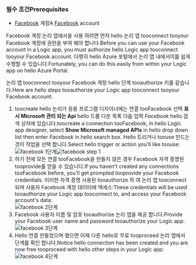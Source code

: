 ### <a name="prerequisites"></a><span data-ttu-id="157a2-101">필수 조건</span><span class="sxs-lookup"><span data-stu-id="157a2-101">Prerequisites</span></span>
* <span data-ttu-id="157a2-102">[Facebook](https://www.facebook.com/) 계정</span><span class="sxs-lookup"><span data-stu-id="157a2-102">A [Facebook](https://www.facebook.com/) account</span></span> 

<span data-ttu-id="157a2-103">Facebook 계정 논리 앱에서을 사용 하려면 먼저 hello 논리 앱 tooconnect tooyour Facebook 계정에 권한을 부여 해야 합니다.</span><span class="sxs-lookup"><span data-stu-id="157a2-103">Before you can use your Facebook account in a Logic app, you must authorize hello Logic app tooconnect tooyour Facebook account.</span></span> <span data-ttu-id="157a2-104">다행히 hello Azure 포털에서 논리 앱 내에서이를 쉽게 수행할 수 있습니다.</span><span class="sxs-lookup"><span data-stu-id="157a2-104">Fortunately, you can do this easily from within your Logic app on hello Azure Portal.</span></span> 

<span data-ttu-id="157a2-105">논리 앱 tooconnect tooyour Facebook 계정 hello 단계 tooauthorize 키를 같습니다.</span><span class="sxs-lookup"><span data-stu-id="157a2-105">Here are hello steps tooauthorize your Logic app tooconnect tooyour Facebook account:</span></span>

1. <span data-ttu-id="157a2-106">toocreate hello 논리가 응용 프로그램 디자이너에는 연결 tooFacebook 선택 **표시 Microsoft 관리 되는 Api** hello 드롭 다운 목록 다음 입력 *Facebook* hello 검색 상자에 있습니다.</span><span class="sxs-lookup"><span data-stu-id="157a2-106">toocreate a connection tooFacebook, in hello Logic app designer, select **Show Microsoft managed APIs** in hello drop down list then enter *Facebook* in hello search box.</span></span> <span data-ttu-id="157a2-107">Hello 트리거나 toouse 만드는 것이 작업을 선택 합니다.</span><span class="sxs-lookup"><span data-stu-id="157a2-107">Select hello trigger or action you'll like toouse:</span></span>  
   <span data-ttu-id="157a2-108">![facebook 1단계](./media/connectors-create-api-facebook/facebook-1.png)</span><span class="sxs-lookup"><span data-stu-id="157a2-108">![facebook step 1](./media/connectors-create-api-facebook/facebook-1.png)</span></span>
2. <span data-ttu-id="157a2-109">하기 전에 모든 연결 tooFacebook을 만들지 않은 경우 Facebook 자격 증명된 tooprovide를 얻을 수 있습니다.</span><span class="sxs-lookup"><span data-stu-id="157a2-109">If you haven't created any connections tooFacebook before, you'll get prompted tooprovide your Facebook credentials.</span></span> <span data-ttu-id="157a2-110">이러한 자격 증명 사용된 tooauthorize 하 여 논리 앱 tooconnect 되며 사용자 Facebook 계정 데이터에 액세스:</span><span class="sxs-lookup"><span data-stu-id="157a2-110">These credentials will be used tooauthorize your Logic app tooconnect to, and access your Facebook account's data:</span></span>  
   ![facebook 2단계](./media/connectors-create-api-facebook/facebook-2.png)
3. <span data-ttu-id="157a2-112">Facebook 사용자 이름 및 암호 tooauthorize 논리 앱을 제공 합니다.</span><span class="sxs-lookup"><span data-stu-id="157a2-112">Provide your Facebook user name and password tooauthorize your Logic app:</span></span>  
   ![facebook 3단계](./media/connectors-create-api-facebook/facebook-3.png)   
4. <span data-ttu-id="157a2-114">Hello 연결 만들었으며 했으면 이제 다른 hello로 무료 tooproceed 논리 앱에서 단계를 확인 합니다.</span><span class="sxs-lookup"><span data-stu-id="157a2-114">Notice hello connection has been created and you are now free tooproceed with hello other steps in your Logic app:</span></span>  
   ![facebook 4단계](./media/connectors-create-api-facebook/facebook-4.png)   


